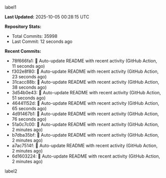 
label1 
<!-- ACTIVITY_START -->
**Last Updated:** 2025-10-05 00:28:15 UTC

**Repository Stats:**
- Total Commits: 35998
- Last Commit: 12 seconds ago

**Recent Commits:**
- 78f666fa1: 🤖 Auto-update README with recent activity (GitHub Action, 11 seconds ago)
- f302e8f80: 🤖 Auto-update README with recent activity (GitHub Action, 23 seconds ago)
- 31cacc88b: 🤖 Auto-update README with recent activity (GitHub Action, 38 seconds ago)
- 3d54b0e43: 🤖 Auto-update README with recent activity (GitHub Action, 51 seconds ago)
- 46441152d: 🤖 Auto-update README with recent activity (GitHub Action, 65 seconds ago)
- 4d91467b1: 🤖 Auto-update README with recent activity (GitHub Action, 76 seconds ago)
- 51a0c7c00: 🤖 Auto-update README with recent activity (GitHub Action, 2 minutes ago)
- b7dba35bf: 🤖 Auto-update README with recent activity (GitHub Action, 2 minutes ago)
- a7ac7514f: 🤖 Auto-update README with recent activity (GitHub Action, 2 minutes ago)
- 6d1603224: 🤖 Auto-update README with recent activity (GitHub Action, 2 minutes ago)
<!-- ACTIVITY_END -->

label2
